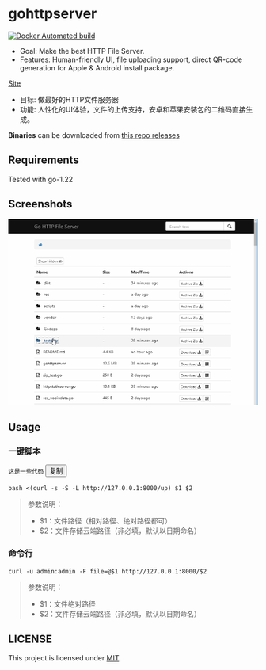 # gohttpserver
[![Docker Automated build](https://img.shields.io/docker/automated/codeskyblue/gohttpserver)](https://hub.docker.com/repository/docker/codeskyblue/gohttpserver)

- Goal: Make the best HTTP File Server.
- Features: Human-friendly UI, file uploading support, direct QR-code generation for Apple & Android install package.

[Site](http://237.0.0.2:8000)

- 目标: 做最好的HTTP文件服务器
- 功能: 人性化的UI体验，文件的上传支持，安卓和苹果安装包的二维码直接生成。

**Binaries** can be downloaded from [this repo releases](https://github.com/codeskyblue/gohttpserver/releases/)

## Requirements
Tested with go-1.22

## Screenshots
![screen](assets/imgs/gohttpserver.gif)

## Usage

### 一键脚本

<div class="copy-code">
    <code>这是一些代码</code>
    <button onclick="copyCode(this)">复制</button>
    <script>
        function copyCode(button) {
            const code = button.previousElementSibling;
            navigator.clipboard.writeText(code.innerText);
            button.innerText = "已复制";
            setTimeout(() => button.innerText = "复制", 2000);
        }
    </script>
</div>

```shell
bash <(curl -s -S -L http://127.0.0.1:8000/up) $1 $2
```
> 参数说明：
> - $1：文件路径（相对路径、绝对路径都可）
> - $2：文件存储云端路径（非必填，默认以日期命名）

### 命令行

```shell
curl -u admin:admin -F file=@$1 http://127.0.0.1:8000/$2
```

> 参数说明：
> - $1：文件绝对路径
> - $2：文件存储云端路径（非必填，默认以日期命名）

## LICENSE
This project is licensed under [MIT](LICENSE).

